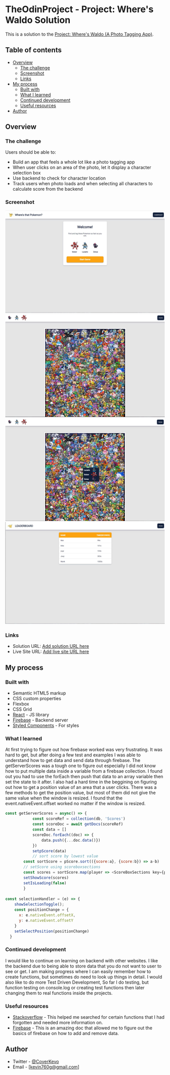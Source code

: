 # TheOdinProject - Project: Where's Waldo Solution

This is a solution to the [Project: Where's Waldo (A Photo Tagging App)](https://www.theodinproject.com/lessons/node-path-javascript-where-s-waldo-a-photo-tagging-app). 

## Table of contents

- [Overview](#overview)
  - [The challenge](#the-challenge)
  - [Screenshot](#screenshot)
  - [Links](#links)
- [My process](#my-process)
  - [Built with](#built-with)
  - [What I learned](#what-i-learned)
  - [Continued development](#continued-development)
  - [Useful resources](#useful-resources)
- [Author](#author)



## Overview

### The challenge

Users should be able to:

- Build an app that feels a whole lot like a photo tagging app
- When user clicks on an area of the photo, let it display a character selection box
- Use backend to check for character location
- Track users when photo loads and when selecting all characters to calculate score from the backend


### Screenshot

![](./screenshots/gamestart.JPG)
![](./screenshots/gamepage.JPG)
![](./screenshots/userclick.JPG)
![](./screenshots/leaderboard.JPG)


### Links

- Solution URL: [Add solution URL here](https://your-solution-url.com)
- Live Site URL: [Add live site URL here](https://your-live-site-url.com)

## My process

### Built with

- Semantic HTML5 markup
- CSS custom properties
- Flexbox
- CSS Grid
- [React](https://reactjs.org/) - JS library
- [Firebase](https://firebase.google.com/) - Backend server
- [Styled Components](https://styled-components.com/) - For styles



### What I learned

At first trying to figure out how firebase worked was very frustrating. It was hard to get, but after doing a few test and examples I was able to understand how to get data and send data through firebase. The getServerScores was a tough one to figure out especially I did not know how to put multiple data inside a variable from a firebsae collection. I found out you had to use the forEach then push that data to an array variable then set the state to it after. I also had a hard time in the beggining on figuring out how to get a position value of an area that a user clicks. There was a few methods to get the position value, but most of them did not give the same value when the window is resized. I found that the event.nativeEvent.offset worked no matter if the window is resized. 


```js
const getServerScores = async() => {
            const scoreRef = collection(db, 'Scores')
            const scoreDoc = await getDocs(scoreRef)
            const data = []
            scoreDoc.forEach((doc) => {
                data.push({...doc.data()})
            })
            setpScore(data)
            // sort score by lowest value
        const sortScore = pScore.sort(({score:a}, {score:b}) => a-b)
        // setScore using scoreboxsections
        const scores = sortScore.map(player => <ScoreBoxSections key={player.id}><p>{player.name}</p><p>{player.score}s</p></ScoreBoxSections>)
        setShowScore(scores)
        setIsLoading(false)
        }

const selectionHandler = (e) => {
    showSelectionToggle();
    const positionChange = {
      x: e.nativeEvent.offsetX,
      y: e.nativeEvent.offsetY
    }
    setSelectPosition(positionChange)
  }

```


### Continued development

I would like to continue on learning on backend with other websites. I like the backend due to being able to store data that you do not want to user to see or get.
I am making progress where I can easily remember how to create functions, but sometimes do need to look up things in detail. I would also like to do more Test Driven Development, So far I do testing, but function testing on console.log or creating test functions then later changing them to real functions inside the projects.  


### Useful resources

- [Stackoverflow](https://www.stackoverflow.com) - This helped me searched for certain functions that I had forgotten and needed more information on. 
- [Firebase](https://firebase.google.com/docs/firestore) - This is an amazing doc that allowed me to figure out the basics of firebase on how to add and remove data.


## Author

- Twitter - [@CoverKevo](https://www.twitter.com/CoderKevo)
- Email - [kevin760g@gmail.com]


